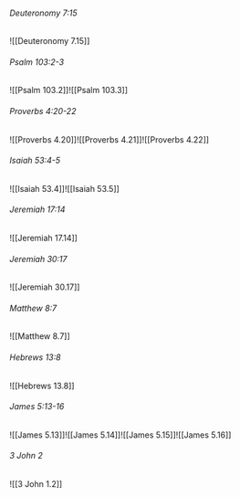 ###### Deuteronomy 7:15

![[Deuteronomy 7.15]]

###### Psalm 103:2-3

![[Psalm 103.2]]![[Psalm 103.3]]

###### Proverbs 4:20-22

![[Proverbs 4.20]]![[Proverbs 4.21]]![[Proverbs 4.22]]

###### Isaiah 53:4-5

![[Isaiah 53.4]]![[Isaiah 53.5]]

###### Jeremiah 17:14

![[Jeremiah 17.14]]

###### Jeremiah 30:17

![[Jeremiah 30.17]]

###### Matthew 8:7

![[Matthew 8.7]]

###### Hebrews 13:8

![[Hebrews 13.8]]

###### James 5:13-16

![[James 5.13]]![[James 5.14]]![[James 5.15]]![[James 5.16]]

###### 3 John 2

![[3 John 1.2]]